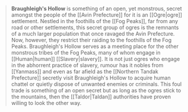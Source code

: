 ---
---
> **Braughleigh's Hollow** is something of an open, yet monstrous, secret amongst the people of the [[Avin Prefecture]] for it is an [[Ogre|ogre]] settlement. Nestled in the foothills of the [[Fog Peaks]], far from any road or other settlements, this secret group of ogres is the remnants of a much larger population that once ravaged the Avin Prefecture. Now, however, they restrict their raiding to the foothills of the Fog Peaks. Braughleigh's Hollow serves as a meeting place for the other monstrous tribes of the Fog Peaks, many of whom engage in [[Human|human]] [[Slavery|slavery]].
> It is not just ogres who engage in the abhorrent practice of slavery, rumour has it nobles from [[Yanmass]] and even as far afield as the [[Northern Tandak Prefecture]] secretly visit Braughleigh's Hollow to acquire human chattel or quietly dispose of unwanted enemies or criminals. This foul trade is something of an open secret but as long as the ogres stick to the mountains, then the [[Taldor|Taldan]] authorities have proven willing to look the other way.